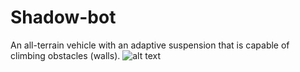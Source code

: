# Shadow-bot
An all-terrain vehicle with an adaptive suspension that is capable of climbing obstacles (walls).
![alt text](https://github.com/spider-tronix/shadow-bot/blob/master/design/renders/shadowBot.jpg)
